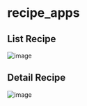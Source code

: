 # recipe_apps

## List Recipe

![image](https://user-images.githubusercontent.com/73903697/101185313-4b30bb80-3684-11eb-81c1-adfed1833845.png)

## Detail Recipe
![image](https://user-images.githubusercontent.com/73903697/101185328-51269c80-3684-11eb-8cf6-74ce4c539871.png)

